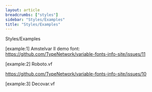 ```yaml
---
layout: article
breadcrumbs: ["styles"]
sidebar: "Styles/Examples"
title: "Styles/Examples"
---
```

Styles/Examples

[example:1] Amstelvar II demo font: https://github.com/TypeNetwork/variable-fonts-info-site/issues/11

[example:2] Roboto.vf

https://github.com/TypeNetwork/variable-fonts-info-site/issues/10

[example:3] Decovar.vf
